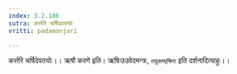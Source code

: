 ```yaml
---
index: 3.2.186
sutra: कर्त्तरि चर्षिदवतयोः
vritti: padamanjari

---
```

कर्त्तरि चर्षिदेवतयोः।। ऋषौ करणे इति। ऋषिःउउवेदमन्त्रः, `तदुक्तमृषिणा` इति दर्शनादित्याहुः।।